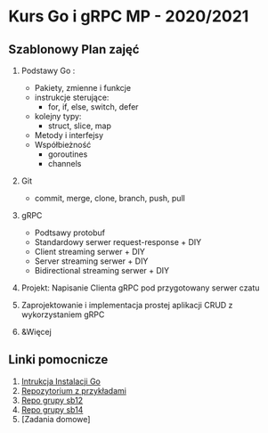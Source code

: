 # Kurs Go i gRPC MP - 2020/2021

##  Szablonowy Plan zajęć

1. Podstawy Go :
    * Pakiety, zmienne i funkcje
    * instrukcje sterujące:
        * for, if, else, switch, defer
    * kolejny typy:
        * struct, slice, map
    * Metody i interfejsy
    * Współbieżność 
        * goroutines
        * channels

2. Git
    * commit, merge, clone, branch, push, pull
3. gRPC
    * Podtsawy protobuf
    * Standardowy serwer request-response + DIY
    * Client streaming serwer + DIY
    * Server streaming serwer + DIY
    * Bidirectional streaming serwer + DIY
4. Projekt: Napisanie Clienta gRPC pod przygotowany serwer czatu
5. Zaprojektowanie i implementacja prostej aplikacji CRUD z wykorzystaniem gRPC
6. &Więcej

## Linki pomocnicze
1. [Intrukcja Instalacji Go](https://github.com/Ko4s/goCourseIntruction/blob/master/go_install/instalation_go.md)
2. [Repozytorium z przykładami](https://github.com/Ko4s/goCourse/tree/master)
3. [Repo grupy sb12](https://github.com/Ko4s/goCourse/tree/sb12)
4. [Repo grupy sb14](https://github.com/Ko4s/goCourse/tree/sb14)
5. [Zadania domowe] 